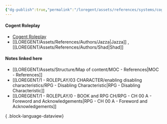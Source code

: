 ```yaml
---
{"dg-publish":true,"permalink":"/loregent/assets/references/systems/cogent-roleplay/","noteIcon":""}
---
```


#### Cogent Roleplay

- [Cogent Roleplay](https://cogentroleplay.com/)
- [[LOREGENT/Assets/References/Authors/Jazza\|Jazza]] , [[LOREGENT/Assets/References/Authors/Shad\|Shad]]


#### Notes linked here
- [[LOREGENT/Assets/Structure/Map of content/MOC - References\|MOC - References]]
- [[LOREGENT/1 - ROLEPLAY/03 CHARACTER/enabling disabling characteristics/RPG - Disabling Characteristic\|RPG - Disabling Characteristic]]
- [[LOREGENT/1 - ROLEPLAY/0 - BOOK and RPG CH/RPG - CH 00 A - Foreword and Acknowledgements\|RPG - CH 00 A - Foreword and Acknowledgements]]

{ .block-language-dataview}

